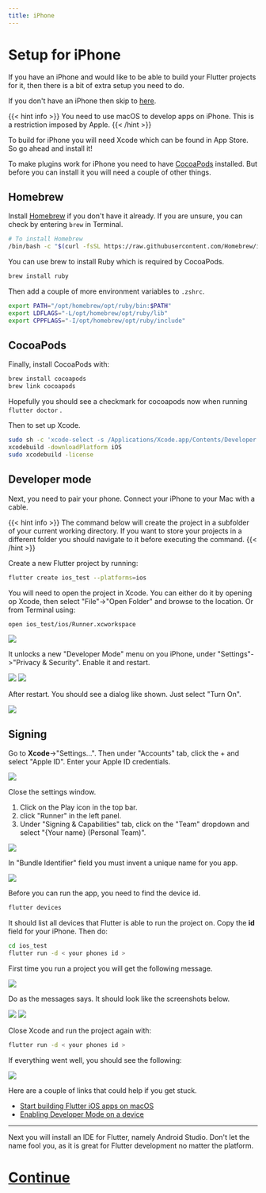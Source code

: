 ```yaml
---
title: iPhone
---
```


# Setup for iPhone

If you have an iPhone and would like to be able to build your Flutter projects
for it, then there is a bit of extra setup you need to do.

If you don't have an iPhone then skip to [here](../android_studio.md).

{{< hint info >}}
You need to use macOS to develop apps on iPhone.
This is a restriction imposed by Apple.
{{< /hint >}}

To build for iPhone you will need Xcode which can be found in App Store.
So go ahead and install it!

To make plugins work for iPhone you need to have
[CocoaPods](https://cocoapods.org/) installed.
But before you can install it you will need a couple of other things.

## Homebrew

Install [Homebrew](https://brew.sh/) if you don't have it already.
If you are unsure, you can check by entering `brew` in Terminal.

```sh
# To install Homebrew
/bin/bash -c "$(curl -fsSL https://raw.githubusercontent.com/Homebrew/install/HEAD/install.sh)"
```

You can use brew to install Ruby which is required by CocoaPods.

```sh
brew install ruby
```

Then add a couple of more environment variables to `.zshrc`.

```sh
export PATH="/opt/homebrew/opt/ruby/bin:$PATH"
export LDFLAGS="-L/opt/homebrew/opt/ruby/lib"
export CPPFLAGS="-I/opt/homebrew/opt/ruby/include"
```

## CocoaPods

Finally, install CocoaPods with:

```sh
brew install cocoapods
brew link cocoapods
```

Hopefully you should see a checkmark for cocoapods now when running `flutter doctor` .

Then to set up Xcode.

```sh
sudo sh -c 'xcode-select -s /Applications/Xcode.app/Contents/Developer && xcodebuild -runFirstLaunch'
xcodebuild -downloadPlatform iOS
sudo xcodebuild -license
```

## Developer mode

Next, you need to pair your phone.
Connect your iPhone to your Mac with a cable.

{{< hint info >}}
The command below will create the project in a subfolder of your current
working directory.
If you want to store your projects in a different folder you should navigate to
it before executing the command.
{{< /hint >}}

Create a new Flutter project by running:

```sh
flutter create ios_test --platforms=ios
```

You will need to open the project in Xcode.
You can either do it by opening op Xcode, then select "File"->"Open Folder" and
browse to the location.
Or from Terminal using:

```sh
open ios_test/ios/Runner.xcworkspace
```

![](images/mac_xcode_device.png)

It unlocks a new "Developer Mode" menu on you iPhone, under
"Settings"->"Privacy & Security".
Enable it and restart.

![](images/ios_developer_mode1.jpeg)
![](images/ios_developer_mode2.jpeg)

After restart.
You should see a dialog like shown.
Just select "Turn On".

![](images/ios_developer_mode3.jpeg)

## Signing

Go to **Xcode**->"Settings...".
Then under "Accounts" tab, click the + and select "Apple ID".
Enter your Apple ID credentials.

![](images/mac_xcode_accounts.png)

Close the settings window.

1. Click on the Play icon in the top bar.
2. click "Runner" in the left panel.
3. Under "Signing & Capabilities" tab, click on the "Team" dropdown and select "{Your name} (Personal Team)".

![](images/mac_xcode_runner.png)

In "Bundle Identifier" field you must invent a unique name for you app.

![](images/mac_xcode_signing.png)

Before you can run the app, you need to find the device id.

```sh
flutter devices
```

It should list all devices that Flutter is able to run the project on.
Copy the **id** field for your iPhone.
Then do:

```sh
cd ios_test
flutter run -d < your phones id >
```

First time you run a project you will get the following message.

![](images/mac_xcode_first_run.png)

Do as the messages says.
It should look like the screenshots below.

![](images/ios_vpn1.jpeg)
![](images/ios_vpn2.jpeg)

Close Xcode and run the project again with:

```sh
flutter run -d < your phones id >
```

If everything went well, you should see the following:

![](images/ios_flutter_demo.jpeg)

Here are a couple of links that could help if you get stuck.

- [Start building Flutter iOS apps on macOS](https://docs.flutter.dev/get-started/install/macos/mobile-ios?tab=physical)
- [Enabling Developer Mode on a device](https://developer.apple.com/documentation/xcode/enabling-developer-mode-on-a-device)

---

Next you will install an IDE for Flutter, namely Android Studio.
Don't let the name fool you, as it is great for Flutter development no matter the platform.

# [Continue](../android-studio)
